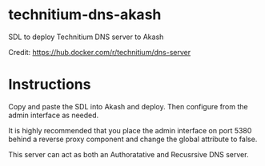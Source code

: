# technitium-dns-akash
SDL to deploy Technitium DNS server to Akash

Credit: https://hub.docker.com/r/technitium/dns-server

# Instructions

Copy and paste the SDL into Akash and deploy. Then configure from the admin interface as needed. 

It is highly recommended that you place the admin interface on port 5380 behind a reverse proxy component and change the global attribute to false.

This server can act as both an Authoratative and Recusrsive DNS server. 
